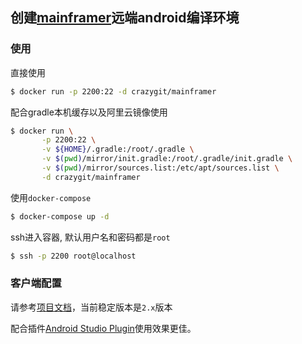 ## 创建[mainframer](https://github.com/buildfoundation/mainframer)远端android编译环境


### 使用

直接使用

```bash
$ docker run -p 2200:22 -d crazygit/mainframer
```

配合gradle本机缓存以及阿里云镜像使用

```bash
$ docker run \
       -p 2200:22 \
       -v ${HOME}/.gradle:/root/.gradle \
       -v $(pwd)/mirror/init.gradle:/root/.gradle/init.gradle \
       -v $(pwd)/mirror/sources.list:/etc/apt/sources.list \
       -d crazygit/mainframer
```

使用`docker-compose`

```bash
$ docker-compose up -d
```

ssh进入容器, 默认用户名和密码都是`root`

```bash
$ ssh -p 2200 root@localhost
```

### 客户端配置

请参考[项目文档](https://github.com/buildfoundation/mainframer/tree/2.x)，当前稳定版本是`2.x`版本

配合插件[Android Studio Plugin](https://github.com/elpassion/mainframer-intellij-plugin)使用效果更佳。
